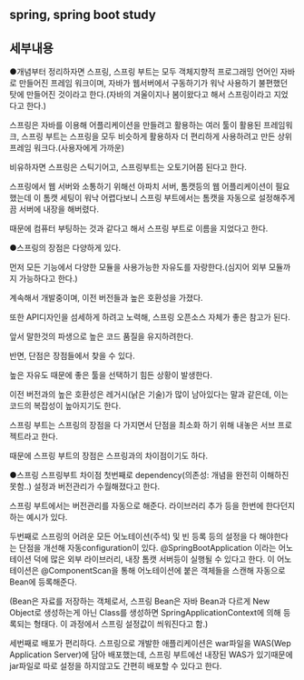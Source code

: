 ## spring, spring boot study

## 세부내용

●개념부터 정리하자면 스프링, 스프링 부트는 모두 객체지향적 프로그래밍 언어인 자바로 만들어진 프레임 워크이며, 자바가 웹서버에서 구동하기가 워낙 사용하기 불편했던 탓에 만들어진 것이라고 한다.(자바의 겨울이지나 봄이왔다고 해서 스프링이라고 지었다고 한다.)

 

스프링은 자바를 이용해 어플리케이션을 만들려고 활용하는 여러 툴이 활용된 프레임워크, 스프링 부트는 스프링을 모두 비슷하게 활용하자 더 편리하게 사용하려고 만든 상위 프레임 워크다.(사용자에게 가까운)

비유하자면 스프링은 스틱기어고, 스프링부트는 오토기어쯤 된다고 한다.

 

스프링에서 웹 서버와 소통하기 위해선 아파치 서버, 톰캣등의 웹 어플리케이션이 필요했는데 이 톰캣 세팅이 워낙 어렵다보니 스프링 부트에서는 톰캣을 자동으로 설정해주게끔 서버에 내장을 해버렸다.

때문에 컴퓨터 부팅하는 것과 같다고 해서 스프링 부트로 이름을 지었다고 한다.

 

●스프링의 장점은 다양하게 있다. 

먼저 모든 기능에서 다양한 모듈을 사용가능한 자유도를 자랑한다.(심지어 외부 모듈까지 가능하다고 한다.)

계속해서 개발중이며, 이전 버전들과 높은 호환성을 가졌다.

또한 API디자인을 섬세하게 하려고 노력해, 스프링 오픈소스 자체가 좋은 참고가 된다.

앞서 말한것의 파생으로 높은 코드 품질을 유지하려한다.

 

반면, 단점은 장점들에서 찾을 수 있다. 

높은 자유도 때문에 좋은 툴을 선택하기 힘든 상황이 발생한다.

이전 버전과의 높은 호환성은 레거시(낡은 기술)가 많이 남아있다는 말과 같은데, 이는 코드의 복잡성이 높아지기도 한다.

 

스프링 부트는 스프링의 장점을 다 가지면서 단점을 최소화 하기 위해 내놓은 서브 프로젝트라고 한다. 

때문에 스프링 부트의 장점은 스프링과의 차이점이기도 하다.

 
●스프링 스프링부트 차이점
첫번째로 dependency(의존성: 개념을 완전히 이해하진 못함..) 설정과 버전관리가 수월해졌다고 한다. 

스프링 부트에서는 버전관리를 자동으로 해준다. 라이브러리 추가 등을 한번에 한다던지 하는 예시가 있다.

 

두번째로 스프링의 어려운 모든 어노테이션(주석) 및 빈 등록 등의 설정을 다 해야한다는 단점을 개선해 자동configuration이 있다. @SpringBootApplication 이라는 어노테이션 덕에 많은 외부 라이브러리, 내장 톰캣 서버등이 실행될 수 있다고 한다. 이 어노테이션은 @ComponentScan을 통해 어노테이션에 붙은 객체들을 스캔해 자동으로 Bean에 등록해준다.

(Bean은 자료를 저장하는 객체로서, 스프링 Bean은 자바 Bean과 다르게 New Object로 생성하는게 아닌 Class를 생성하면 SpringApplicationContext에 의해 등록되는 형태다. 이 과정에서 스프링 설정값이 씌워진다고 함.)

 

세번째로 배포가 편리하다. 스프링으로 개발한 애플리케이션은 war파일을 WAS(Wep Application Server)에 담아 배포했는데, 스프링 부트에선 내장된 WAS가 있기때문에 jar파일로 따로 설정을 하지않고도 간편히 배포할 수 있다고 한다.